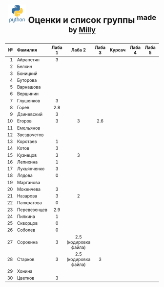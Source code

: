 <div id="header" align="center">
  <div id="main">
<h1> <img src="https://github.com/devicons/devicon/blob/master/icons/python/python-original-wordmark.svg"  title="Python" alt="Python" width="60" height="60"/> Оценки и список группы <sup> made by <a href="https://github.com/Lyric-Meow/">Milly</a> </sup> </h1>
  </div>
  
| **№**	| **Фамилия**  	| **Лаба 1** 	| **Лаба 2** 	| **Лаба 3** 	| **Курсач** 	| **Лаба 4** 	| **Лаба 5** 	| **Лаба 6** 	| **Лаба 7** 	| **Лаба 8** 	| **Лаба 9** |
|------:	|:--------------|:----------:	|:----------:	|:----------:	|:----------:	|:----------:	|:----------:	|:----------:	|:----------:	|:----------:	|:----------:	|
|     1 	| Айрапетян     |      3     	|            	|            	|            	|            	|            	|            	|            	|            	|            	|
|     2 	| Белкин     	|            	|            	|            	|            	|            	|            	|            	|            	|            	|            	|
|     3 	| Боницкий     	|            	|            	|            	|            	|            	|            	|            	|            	|            	|            	|
|     4 	| Буторова      	|            	|            	|            	|            	|            	|            	|            	|            	|            	|            	|
|     5 	| Варнашова     	|            	|            	|            	|            	|            	|            	|            	|            	|            	|            	|
|     6 	| Вершинин   	|            	|            	|            	|            	|            	|            	|            	|            	|            	|            	|
|     7 	| Глушенков      	|      3     	|            	|            	|            	|            	|            	|            	|            	|            	|            	|
|     8 	| Горев         	|      2.8     	|            	|            	|            	|            	|            	|            	|            	|            	|            	|
|     9 	| Дзиневский       	|      3     	|            	|            	|            	|            	|            	|            	|            	|            	|            	|
|    10 	| Егоров       	|      3     	|      3     	|      2.6   	|            	|            	|            	|            	|            	|            	|            	|
|    11 	| Емельянов    	|            	|            	|            	|            	|            	|            	|            	|            	|            	|            	|
|    12 	| Звездочетов       	|            	|            	|            	|            	|            	|            	|            	|            	|            	|            	|
|    13 	| Коротаев      	|      1     	|            	|            	|            	|            	|            	|            	|            	|            	|            	|
|    14 	| Котов      	|       3   	|            	|            	|            	|            	|            	|            	|            	|            	|            	|
|    15 	| Кузнецов      	|     3      	|      3     	|            	|            	|            	|            	|            	|            	|            	|            	|
|    16 	| Лепихина      	|      1     	|            	|            	|            	|            	|            	|            	|            	|            	|            	|
|    17 	| Лукьянченко    	|      3     	|            	|            	|            	|            	|            	|            	|            	|            	|            	|
|    18 	| Лядова       |      0     	|            	|            	|            	|            	|            	|            	|            	|            	|            	|
|    19 	| Марганова        	|            	|            	|            	|            	|            	|            	|            	|            	|            	|            	|
|    20 	| Мокеичева      	|      3     	|            	|            	|            	|            	|            	|            	|            	|            	|            	|
|    21 	| Назарова      	|     3     	|      2     	|            	|            	|            	|            	|            	|            	|            	|            	|
|    22 	| Панкратова      	|       0    	|            	|            	|            	|            	|            	|            	|            	|            	|            	|
|    23 	| Перевезенцев     	|      2.9     	|            	|            	|            	|            	|            	|            	|            	|            	|            	|
|    24 	| Пилкина        |     1     	|            	|            	|            	|            	|            	|            	|            	|            	|            	|
|    25 	| Скворцов     	|      0     	|            	|            	|            	|            	|            	|            	|            	|            	|            	|
|    26 	| Соболев      	|      0     	|            	|            	|            	|            	|            	|            	|            	|            	|            	|
|    27 	| Сорокина 	|       3    	|       2.5 (кодировка файла)    	|            	|            	|            	|            	|            	|            	|            	|            	|
|    28 	| Старков     	|      3     	|     2.5 (кодировка файла)     	|      3     	|            	|            	|            	|            	|            	|            	|            	|
|    29 	| Хонина     	|            	|            	|            	|            	|            	|            	|            	|            	|            	|            	|
|    30 	| Цветков     	|       3    	|            	|            	|            	|            	|            	|            	|            	|            	|            	|
</div>
